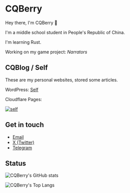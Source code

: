 # CQBerry

Hey there, I'm CQBerry 👋

I'm a middle school student in  People's Republic of China.

I'm learning Rust.

Working on my game project: *Narrators*

## CQBlog / Self

These are my personal websites, stored some articles.

WordPress: [Self](https://www.cqberry.me)

Cloudflare Pages:

[![self](https://github-readme-stats.vercel.app/api/pin/?username=CQBerry&repo=self)](https://github.com/CQBerry/self)

## Get in touch

- [Email](mailto:i@cqberry.me)
- [X (Twitter)](https://twitter.com/CQBerry2)
- [Telegram](https://t.me/CQBerry)


## Status

![CQBerry's GitHub stats](https://github-readme-stats.vercel.app/api?username=CQBerry&show_icons=true)

![CQBerry's Top Langs](https://github-readme-stats.vercel.app/api/top-langs/?username=CQBerry&layout=compact)
